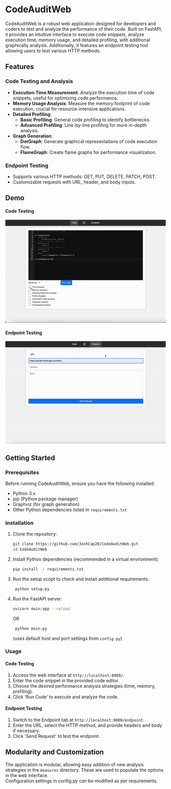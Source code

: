 # CodeAuditWeb

CodeAuditWeb is a robust web application designed for developers and coders to test and analyze the performance of their code. Built on FastAPI, it provides an intuitive interface to execute code snippets, analyze execution time, memory usage, and detailed profiling, with additional graphically analysis. Additionally, it features an endpoint testing tool allowing users to test various HTTP methods.

## Features

### Code Testing and Analysis

- **Execution Time Measurement**: Analyze the execution time of code snippets, useful for optimizing code performance.
- **Memory Usage Analysis**: Measure the memory footprint of code execution, crucial for resource-intensive applications.
- **Detailed Profiling**:
  - **Basic Profiling**: General code profiling to identify bottlenecks.
  - **Advanced Profiling**: Line-by-line profiling for more in-depth analysis.
- **Graph Generation**:
  - **DotGraph**: Generate graphical representations of code execution flow.
  - **FlameGraph**: Create flame graphs for performance visualization.

### Endpoint Testing

- Supports various HTTP methods: GET, PUT, DELETE, PATCH, POST.
- Customizable requests with URL, header, and body inputs.

## Demo

#### Code Testing

![Code Testing Demo](/static/demo/code-analysis-demo.gif)

#### Endpoint Testing

![Endpoint Testing Demo](/static/demo/endpoint-demo.gif)

## Getting Started

### Prerequisites

Before running CodeAuditWeb, ensure you have the following installed:

- Python 3.x
- pip (Python package manager)
- Graphviz (for graph generation)
- Other Python dependencies listed in `requirements.txt`

### Installation

1. Clone the repository:

   ```bash
   git clone https://github.com/JoshCap20/CodeAuditWeb.git
   cd CodeAuditWeb
   ```
2. Install Python dependencies (recommended in a virtual environment):

   ```bash
   pip install -r requirements.txt
   ```
3. Run the setup script to check and install additional requirements:

   ```bash
    python setup.py
    ```
4. Run the FastAPI server:

   ```bash
   uvicorn main:app --reload
   ```
   OR 
   ```bash
    python main.py
    ```
    (uses default host and port settings from `config.py`)

### Usage

#### Code Testing

1. Access the web interface at `http://localhost:8000/`.
2. Enter the code snippet in the provided code editor.
3. Choose the desired performance analysis strategies (time, memory, profiling).
4. Click 'Run Code' to execute and analyze the code.

#### Endpoint Testing

1. Switch to the Endpoint tab at `http://localhost:8000/endpoint`.
2. Enter the URL, select the HTTP method, and provide headers and body if necessary.
3. Click 'Send Request' to test the endpoint.

## Modularity and Customization
The application is modular, allowing easy addition of new analysis strategies in the `measures` directory. These are used to populate the options in the web interface.  
Configuration settings in config.py can be modified as per requirements.